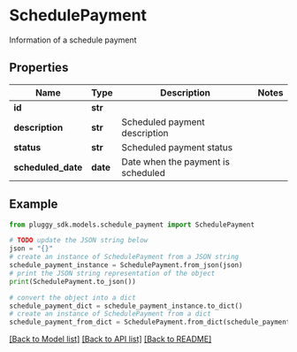# SchedulePayment

Information of a schedule payment

## Properties

Name | Type | Description | Notes
------------ | ------------- | ------------- | -------------
**id** | **str** |  | 
**description** | **str** | Scheduled payment description | 
**status** | **str** | Scheduled payment status | 
**scheduled_date** | **date** | Date when the payment is scheduled | 

## Example

```python
from pluggy_sdk.models.schedule_payment import SchedulePayment

# TODO update the JSON string below
json = "{}"
# create an instance of SchedulePayment from a JSON string
schedule_payment_instance = SchedulePayment.from_json(json)
# print the JSON string representation of the object
print(SchedulePayment.to_json())

# convert the object into a dict
schedule_payment_dict = schedule_payment_instance.to_dict()
# create an instance of SchedulePayment from a dict
schedule_payment_from_dict = SchedulePayment.from_dict(schedule_payment_dict)
```
[[Back to Model list]](../README.md#documentation-for-models) [[Back to API list]](../README.md#documentation-for-api-endpoints) [[Back to README]](../README.md)


